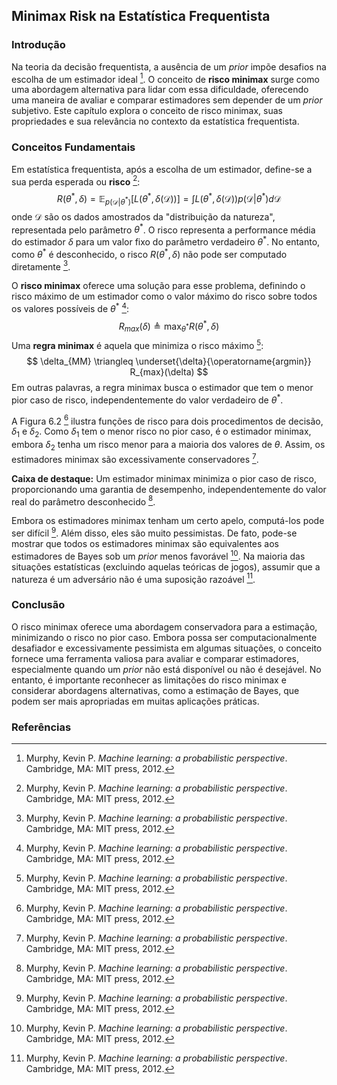 ## Minimax Risk na Estatística Frequentista

### Introdução
Na teoria da decisão frequentista, a ausência de um *prior* impõe desafios na escolha de um estimador ideal [^1]. O conceito de **risco minimax** surge como uma abordagem alternativa para lidar com essa dificuldade, oferecendo uma maneira de avaliar e comparar estimadores sem depender de um *prior* subjetivo. Este capítulo explora o conceito de risco minimax, suas propriedades e sua relevância no contexto da estatística frequentista.

### Conceitos Fundamentais
Em estatística frequentista, após a escolha de um estimador, define-se a sua perda esperada ou **risco** [^1]:
$$ R(\theta^*, \delta) = \mathbb{E}_{p(\mathcal{D}|\theta^*)}[L(\theta^*, \delta(\mathcal{D}))] = \int L(\theta^*, \delta(\mathcal{D}))p(\mathcal{D}|\theta^*)d\mathcal{D} $$
onde $\mathcal{D}$ são os dados amostrados da "distribuição da natureza", representada pelo parâmetro $\theta^*$. O risco representa a performance média do estimador $\delta$ para um valor fixo do parâmetro verdadeiro $\theta^*$. No entanto, como $\theta^*$ é desconhecido, o risco $R(\theta^*, \delta)$ não pode ser computado diretamente [^1].

O **risco minimax** oferece uma solução para esse problema, definindo o risco máximo de um estimador como o valor máximo do risco sobre todos os valores possíveis de $\theta^*$ [^1]:
$$ R_{max}(\delta) \triangleq \max_{\theta^*} R(\theta^*, \delta) $$
Uma **regra minimax** é aquela que minimiza o risco máximo [^1]:
$$ \delta_{MM} \triangleq \underset{\delta}{\operatorname{argmin}} R_{max}(\delta) $$
Em outras palavras, a regra minimax busca o estimador que tem o menor pior caso de risco, independentemente do valor verdadeiro de $\theta^*$.

A Figura 6.2 [^1] ilustra funções de risco para dois procedimentos de decisão, $\delta_1$ e $\delta_2$. Como $\delta_1$ tem o menor risco no pior caso, é o estimador minimax, embora $\delta_2$ tenha um risco menor para a maioria dos valores de $\theta$. Assim, os estimadores minimax são excessivamente conservadores [^1].

**Caixa de destaque:** Um estimador minimax minimiza o pior caso de risco, proporcionando uma garantia de desempenho, independentemente do valor real do parâmetro desconhecido [^1].

Embora os estimadores minimax tenham um certo apelo, computá-los pode ser difícil [^1]. Além disso, eles são muito pessimistas. De fato, pode-se mostrar que todos os estimadores minimax são equivalentes aos estimadores de Bayes sob um *prior* menos favorável [^1]. Na maioria das situações estatísticas (excluindo aquelas teóricas de jogos), assumir que a natureza é um adversário não é uma suposição razoável [^1].

### Conclusão
O risco minimax oferece uma abordagem conservadora para a estimação, minimizando o risco no pior caso. Embora possa ser computacionalmente desafiador e excessivamente pessimista em algumas situações, o conceito fornece uma ferramenta valiosa para avaliar e comparar estimadores, especialmente quando um *prior* não está disponível ou não é desejável. No entanto, é importante reconhecer as limitações do risco minimax e considerar abordagens alternativas, como a estimação de Bayes, que podem ser mais apropriadas em muitas aplicações práticas.

### Referências
[^1]: Murphy, Kevin P. *Machine learning: a probabilistic perspective*. Cambridge, MA: MIT press, 2012.

<!-- END -->